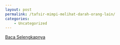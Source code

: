```yaml
---
layout: post
permalink: /tafsir-mimpi-melihat-darah-orang-lain/
categories:
    - Uncategorized
---
```


[Baca Selengkapnya](/08)